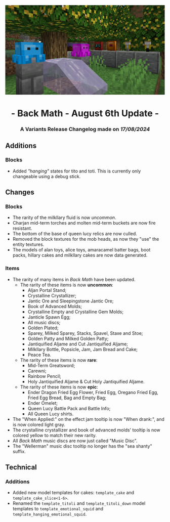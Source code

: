 <div style="text-align: center;"> <img src=ChangelogPhoto.png width="1500"> </div>

# <div style="text-align: center;">- Back Math - August 6th Update -</div>
### <div style="text-align: center;">A Variants Release Changelog made on *17/08/2024*</div>

## Additions
### Blocks
- Added *"hanging"* states for tito and toti. This is currently only changeable using a debug stick.

## Changes
### Blocks
- The rarity of the milkllary fluid is now *uncommon*.
- Charjan mid-term torches and molten mid-term buckets are now fire resistant.
- The bottom of the base of queen lucy relics are now culled.
- Removed the block textures for the mob heads, as now they "use" the entity textures.
- The models of alan toys, alice toys, amaracamel batter bags, boot packs, hillary cakes and milkllary cakes are now data generated.

### Items
- The rarity of many items in *Back Math* have been updated.
  - The rarity of these items is now **uncommon**:
    - Aljan Portal Stand;
    - Crystalline Crystallizer;
    - Jantic Ore and Sleepingstone Jantic Ore;
    - Book of Advanced Molds;
    - Crystalline Empty and Crystalline Gem Molds;
    - Janticle Spawn Egg;
    - All music discs;
    - Golden Plated;
    - Sparey, Milked Sparey, Stacks, Spavel, Staxe and Stoe;
    - Golden Patty and Milked Golden Patty;
    - Jantiquified Aljame and Cut Jantiquified Aljame;
    - Milkllary Bottle, Popsicle, Jam, Jam Bread and Cake;
    - Peace Tea.
  - The rarity of these items is now **rare**:
    - Mid-Term Greatsword;
    - Carewni;
    - Rainbow Pencil;
    - Holy Jantiquified Aljame & Cut Holy Jantiquified Aljame.
  - The rarity of these items is now **epic**:
    - Ender Dragon Fried Egg Flower, Fried Egg, Oregano Fried Egg, Fried Egg Bread, Bag and Empty Bag;
    - Ender Omelet;
    - Queen Lucy Battle Pack and Battle Info;
    - All Queen Lucy shirts.
- The "When Applied:" on the effect jam tooltip is now "When drank:", and is now colored light gray.
- The crystalline crystallizer and book of advanced molds' tooltip is now colored yellow to match their new rarity.
- All *Back Math* music discs are now just called "Music Disc".
- The "Wellerman" music disc tooltip no longer has the "sea shanty" suffix.

## Technical
### Additions
- Added new model templates for cakes: `template_cake` and `template_cake_slice<1-6>`.
- Renamed the `template_titoli` and `template_titoli_down` model templates to `template_emotional_squid` and `template_hanging_emotional_squid`.